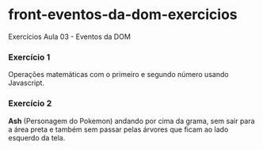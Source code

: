 # front-eventos-da-dom-exercicios

Exercícios Aula 03 - Eventos da DOM

### Exercício 1
Operações matemáticas com o primeiro e segundo número usando Javascript.

### Exercício 2
**Ash** (Personagem do Pokemon) andando por cima da grama, sem sair 
para a área preta e também sem passar pelas árvores que ficam ao lado esquerdo da tela.

